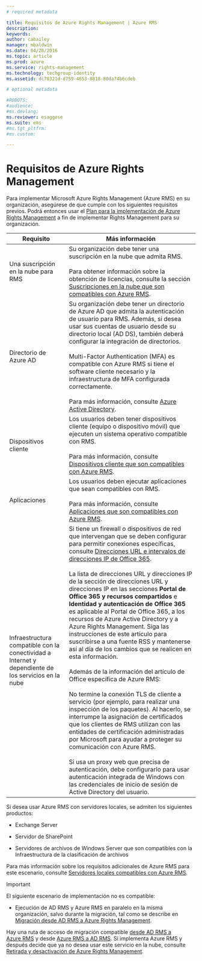 ```yaml
---
# required metadata

title: Requisitos de Azure Rights Management | Azure RMS
description:
keywords:
author: cabailey
manager: mbaldwin
ms.date: 04/28/2016
ms.topic: article
ms.prod: azure
ms.service: rights-management
ms.technology: techgroup-identity
ms.assetid: dc78321d-d759-4653-8818-80da74b6cdeb

# optional metadata

#ROBOTS:
#audience:
#ms.devlang:
ms.reviewer: esaggese
ms.suite: ems
#ms.tgt_pltfrm:
#ms.custom:

---
```


# Requisitos de Azure Rights Management

Para implementar Microsoft Azure Rights Management (Azure RMS) en su organización, asegúrese de que cumple con los siguientes requisitos previos. Podrá entonces usar el [Plan para la implementación de Azure Rights Management](../plan-design/deployment-roadmap.md) a fin de implementar Rights Management para su organización.

|Requisito|Más información|
|---------------|--------------------|
|Una suscripción en la nube para RMS|Su organización debe tener una suscripción en la nube que admita RMS.<br /><br />Para obtener información sobre la obtención de licencias, consulte la sección [Suscripciones en la nube que son compatibles con Azure RMS](requirements-subscriptions.md).|
|Directorio de Azure AD|Su organización debe tener un directorio de Azure AD que admita la autenticación de usuario para RMS. Además, si desea usar sus cuentas de usuario desde su directorio local (AD DS), también deberá configurar la integración de directorios.<br /><br />Multi-Factor Authentication (MFA) es compatible con Azure RMS si tiene el software cliente necesario y la infraestructura de MFA configurada correctamente.<br /><br />Para más información, consulte [Azure Active Directory](requirements-azure-ad.md).|
|Dispositivos cliente|Los usuarios deben tener dispositivos cliente (equipo o dispositivo móvil) que ejecuten un sistema operativo compatible con RMS.<br /><br />Para más información, consulte [Dispositivos cliente que son compatibles con Azure RMS](requirements-client-devices.md).|
|Aplicaciones|Los usuarios deben ejecutar aplicaciones que sean compatibles con RMS.<br /><br />Para más información, consulte [Aplicaciones que son compatibles con Azure RMS](requirements-applications.md).|
|Infraestructura compatible con la conectividad a Internet y dependiente de los servicios en la nube|Si tiene un firewall o dispositivos de red que intervengan que se deben configurar para permitir conexiones específicas, consulte [Direcciones URL e intervalos de direcciones IP de Office 365](https://support.office.com/en-US/article/Office-365-URLs-and-IP-address-ranges-8548a211-3fe7-47cb-abb1-355ea5aa88a2).<br /><br />La lista de direcciones URL y direcciones IP de la sección de direcciones URL y direcciones IP en las secciones **Portal de Office 365 y recursos compartidos** e **Identidad y autenticación de Office 365** es aplicable al Portal de Office 365, a los recursos de Azure Active Directory y a Azure Rights Management. Siga las instrucciones de este artículo para suscribirse a una fuente RSS y mantenerse así al día de los cambios que se realicen en esta información.<br /><br />Además de la información del artículo de Office específica de Azure RMS:<br /><br />No termine la conexión TLS de cliente a servicio (por ejemplo, para realizar una inspección de los paquetes). Al hacerlo, se interrumpe la asignación de certificados que los clientes de RMS utilizan con las entidades de certificación administradas por Microsoft para ayudar a proteger su comunicación con Azure RMS.<br /><br />Si usa un proxy web que precisa de autenticación, debe configurarlo para usar autenticación integrada de Windows con las credenciales de inicio de sesión de Active Directory del usuario.|

Si desea usar Azure RMS con servidores locales, se admiten los siguientes productos:

-   Exchange Server

-   Servidor de SharePoint

-   Servidores de archivos de Windows Server que son compatibles con la Infraestructura de la clasificación de archivos

Para más información sobre los requisitos adicionales de Azure RMS para este escenario, consulte [Servidores locales compatibles con Azure RMS](requirements-servers.md).

> [!IMPORTANT]
> El siguiente escenario de implementación no es compatible:
> 
> -   Ejecución de AD RMS y Azure RMS en paralelo en la misma organización, salvo durante la migración, tal como se describe en [Migración desde AD RMS a Azure Rights Management](../plan-design/migrate-from-ad-rms-to-azure-rms.md).
> 
> Hay una ruta de acceso de migración compatible [desde AD RMS a Azure RMS](http://technet.microsoft.com/library/Dn858447.aspx) y desde [Azure RMS a AD RMS](http://msdn.microsoft.com/library/azure/dn629429.aspx). Si implementa Azure RMS y después decide que ya no desea usar este servicio en la nube, consulte [Retirada y desactivación de Azure Rights Management](../deploy-use/decommission-deactivate.md).





<!--HONumber=Apr16_HO3-->


